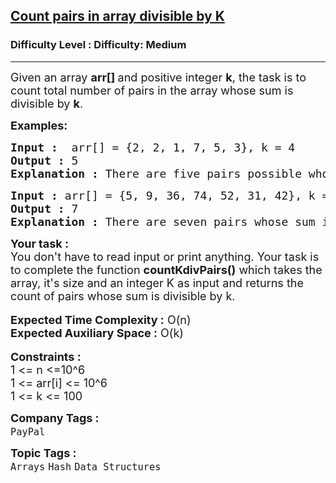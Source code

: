 <h2><a href="https://www.geeksforgeeks.org/problems/count-pairs-in-array-divisible-by-k/1?page=1&difficulty=Medium&status=unsolved,attempted&sortBy=accuracy">Count pairs in array divisible by K</a></h2><h3>Difficulty Level : Difficulty: Medium</h3><hr><div class="problems_problem_content__Xm_eO"><p><span style="font-size: 18px;">Given an array <strong>arr[] </strong>and positive integer <strong>k</strong>, the task is to count total number of pairs in the array whose sum is divisible by <strong>k</strong>.</span></p>
<p><span style="font-size: 18px;"><strong>Examples:</strong></span></p>
<pre><span style="font-size: 18px;"><strong>Input :</strong>  arr[] = {2, 2, 1, 7, 5, 3}, k = 4
<strong>Output :</strong> 5
<strong>Explanation : </strong>There are five pairs possible whose sum is divisible by '4' i.e., (2, 2), (1, 7), (7, 5), (1, 3) and (5, 3)</span></pre>
<pre><span style="font-size: 18px;"><strong>Input :</strong> arr[] = {5, 9, 36, 74, 52, 31, 42}, k = 3
<strong>Output :</strong> 7 
<strong>Explanation : </strong>There are seven pairs whose sum is divisible by 3, i.e, (9, 36), (9,42), </span><span style="font-size: 18px;">(74, 52), (36, 42), (74, 31), (31, 5) and (5, 52).
</span></pre>
<div><span style="font-size: 18px;"><strong>Your task :</strong></span></div>
<div><span style="font-size: 18px;">You don't have to read input or print anything. Your task is to complete the function <strong>countKdivPairs()</strong> which takes the array, it's size and an integer K as input and returns the count of pairs whose sum is divisible by k.</span></div>
<div>&nbsp;</div>
<div><span style="font-size: 18px;"><strong>Expected Time Complexity :</strong> O(n)</span></div>
<div><span style="font-size: 18px;"><strong>Expected Auxiliary Space :</strong> O(k)</span></div>
<div>&nbsp;</div>
<div><span style="font-size: 18px;"><strong>Constraints :</strong></span></div>
<div><span style="font-size: 18px;">1 &lt;= n &lt;=10^6</span></div>
<div><span style="font-size: 18px;">1 &lt;= arr[i] &lt;= 10^6</span></div>
<div><span style="font-size: 18px;">1 &lt;= k &lt;= 100</span></div></div><p><span style=font-size:18px><strong>Company Tags : </strong><br><code>PayPal</code>&nbsp;<br><p><span style=font-size:18px><strong>Topic Tags : </strong><br><code>Arrays</code>&nbsp;<code>Hash</code>&nbsp;<code>Data Structures</code>&nbsp;